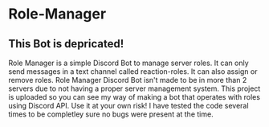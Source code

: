 # Role-Manager

## This Bot is depricated!

Role Manager is a simple Discord Bot to manage server roles. It can only send messages in a text channel called reaction-roles. It can also assign or remove roles. Role Manager Discord Bot isn't made to be in more than 2 servers due to not having a proper server management system. This project is uploaded so you can see my way of making a bot that operates with roles using Discord API.
Use it at your own risk! I have tested the code several times to be completley sure no bugs were present at the time.
